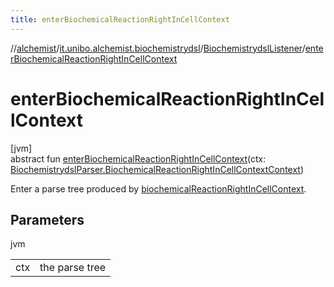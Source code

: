 ```yaml
---
title: enterBiochemicalReactionRightInCellContext
---
```

//[alchemist](../../../index.html)/[it.unibo.alchemist.biochemistrydsl](../index.html)/[BiochemistrydslListener](index.html)/[enterBiochemicalReactionRightInCellContext](enter-biochemical-reaction-right-in-cell-context.html)



# enterBiochemicalReactionRightInCellContext



[jvm]\
abstract fun [enterBiochemicalReactionRightInCellContext](enter-biochemical-reaction-right-in-cell-context.html)(ctx: [BiochemistrydslParser.BiochemicalReactionRightInCellContextContext](../-biochemistrydsl-parser/-biochemical-reaction-right-in-cell-context-context/index.html))



Enter a parse tree produced by [biochemicalReactionRightInCellContext](../-biochemistrydsl-parser/biochemical-reaction-right-in-cell-context.html).



## Parameters


jvm

| | |
|---|---|
| ctx | the parse tree |




